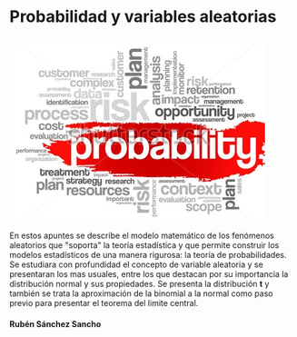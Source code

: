 # Probabilidad y variables aleatorias

![](probability.jpg)



En estos apuntes se describe el modelo matemático de los fenómenos aleatorios que "soporta" la teoría estadística y que permite construir los modelos estadísticos de una manera rigurosa: la teoría de probabilidades. Se estudiara con profundidad el concepto de variable aleatoria y se presentaran los mas usuales, entre los que destacan por su importancia la distribución normal y sus propiedades. Se presenta la distribución __t__ y también se trata la aproximación de la binomial a la normal como paso previo para presentar el teorema del limite central.

#### Rubén Sánchez Sancho

